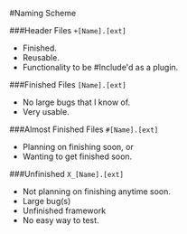 #Naming Scheme

###Header Files
`+[Name].[ext]`

- Finished.
- Reusable.
- Functionality to be #Include'd as a plugin.

###Finished Files
`[Name].[ext]`

- No large bugs that I know of.
- Very usable.

###Almost Finished Files
`#[Name].[ext]`

- Planning on finishing soon, or
- Wanting to get finished soon.

###Unfinished
`X_[Name].[ext]`

- Not planning on finishing anytime soon.
- Large bug(s)
- Unfinished framework
- No easy way to test.
